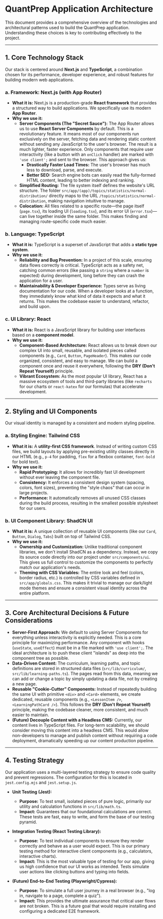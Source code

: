 # QuantPrep Application Architecture

This document provides a comprehensive overview of the technologies and architectural patterns used to build the QuantPrep application. Understanding these choices is key to contributing effectively to the project.

---

## 1. Core Technology Stack

Our stack is centered around **Next.js** and **TypeScript**, a combination chosen for its performance, developer experience, and robust features for building modern web applications.

### a. Framework: Next.js (with App Router)

- **What it is:** Next.js is a production-grade **React framework** that provides a structured way to build applications. We specifically use its modern **App Router**.
- **Why we use it:**
    - **Server Components (The "Secret Sauce"):** The App Router allows us to use **React Server Components** by default. This is a revolutionary feature. It means most of our components run exclusively on the server, fetching data and rendering static content without sending any JavaScript to the user's browser. The result is a much lighter, faster experience. Only components that require user interactivity (like a button with an `onClick` handler) are marked with `'use client';` and sent to the browser. This approach gives us:
        - **Drastically Faster Load Times:** The user's browser has much less to download, parse, and execute.
        - **Better SEO:** Search engine bots can easily read the fully-formed HTML content, leading to better indexing and ranking.
    - **Simplified Routing:** The file system itself defines the website's URL structure. The folder `src/app/(app)/topics/statistics/normal-distribution/` directly maps to the URL `/topics/statistics/normal-distribution`, making navigation intuitive to manage.
    - **Colocation:** All files related to a specific route—the page itself (`page.tsx`), its loading UI (`loading.tsx`), and its error UI (`error.tsx`)—can live together inside the same folder. This makes finding and managing route-specific code much easier.

### b. Language: TypeScript

- **What it is:** TypeScript is a superset of JavaScript that adds a **static type system**.
- **Why we use it:**
    - **Reliability and Bug Prevention:** In a project of this scale, ensuring data flows correctly is critical. TypeScript acts as a safety net, catching common errors (like passing a `string` where a `number` is expected) during development, long before they can crash the application for a user.
    - **Maintainability & Developer Experience:** Types serve as living documentation for our code. When a developer looks at a function, they immediately know what kind of data it expects and what it returns. This makes the codebase easier to understand, refactor, and build upon.

### c. UI Library: React

- **What it is:** React is a JavaScript library for building user interfaces based on a **component model**.
- **Why we use it:**
    - **Component-Based Architecture:** React allows us to break down our complex UI into small, reusable, and isolated pieces called components (e.g., `Card`, `Button`, `PageHeader`). This makes our code organized, consistent, and easy to manage. We can build a component once and reuse it everywhere, following the **DRY (Don't Repeat Yourself)** principle.
    - **Vibrant Ecosystem:** As the most popular UI library, React has a massive ecosystem of tools and third-party libraries (like `recharts` for our charts or `react-katex` for our formulas) that accelerate development.

---

## 2. Styling and UI Components

Our visual identity is managed by a consistent and modern styling pipeline.

### a. Styling Engine: Tailwind CSS

- **What it is:** A **utility-first CSS framework**. Instead of writing custom CSS files, we build layouts by applying pre-existing utility classes directly in our HTML (e.g., `p-4` for padding, `flex` for a flexbox container, `font-bold` for bold text).
- **Why we use it:**
    - **Rapid Prototyping:** It allows for incredibly fast UI development without ever leaving the component file.
    - **Consistency:** It enforces a consistent design system (spacing, colors, font sizes), preventing the "style chaos" that can occur in large projects.
    - **Performance:** It automatically removes all unused CSS classes during the build process, resulting in the smallest possible stylesheet for our users.

### b. UI Component Library: ShadCN UI

- **What it is:** A unique collection of reusable UI components (like our `Card`, `Button`, `Dialog`, `Tabs`) built on top of Tailwind CSS.
- **Why we use it:**
    - **Ownership and Customization:** Unlike traditional component libraries, we don't install ShadCN as a dependency. Instead, we copy its source code directly into our project under `src/components/ui`. This gives us full control to customize the components to perfectly match our application's needs.
    - **Theming with CSS Variables:** The entire look and feel (colors, border radius, etc.) is controlled by CSS variables defined in `src/app/globals.css`. This makes it trivial to manage our dark/light mode themes and ensure a consistent visual identity across the entire platform.

---

## 3. Core Architectural Decisions & Future Considerations

- **Server-First Approach:** We default to using Server Components for everything unless interactivity is explicitly needed. This is a core principle for maximizing performance. Any component with hooks (`useState`, `useEffect`) must be in a file marked with `'use client';`. The ideal architecture is to push these client "islands" as deep into the component tree as possible.
- **Data-Driven Content:** The curriculum, learning paths, and topic definitions are stored in structured data files (`src/lib/curriculum/`, `src/lib/learning-paths.ts`). The pages read from this data, meaning we can add or change a topic by simply updating a data file, not by creating a new page.
- **Reusable "Cookie-Cutter" Components:** Instead of repeatedly building the same UI with primitive `<div>` and `<Card>` elements, we create dedicated, reusable components (e.g., `<LessonItem />`, `<LearningPathCard />`). This follows the **DRY (Don't Repeat Yourself)** principle, making the codebase cleaner, more consistent, and much easier to maintain.
- **(Future) Decouple Content with a Headless CMS:** Currently, our content lives in TypeScript files. For long-term scalability, we should consider moving this content into a headless CMS. This would allow non-developers to manage and publish content without requiring a code deployment, dramatically speeding up our content production pipeline.

---

## 4. Testing Strategy

Our application uses a multi-layered testing strategy to ensure code quality and prevent regressions. The configuration for this is located in `jest.config.mjs` and `jest.setup.js`.

- **Unit Testing (Jest):**
  - **Purpose:** To test small, isolated pieces of pure logic, primarily our utility and calculation functions in `src/lib/math.ts`.
  - **Impact:** Guarantees that our foundational calculations are correct. These tests are fast, easy to write, and form the base of our testing pyramid.

- **Integration Testing (React Testing Library):**
  - **Purpose:** To test individual components to ensure they render correctly and behave as a user would expect. This is our primary testing method for interactive client components (e.g., calculators, interactive charts).
  - **Impact:** This is the most valuable type of testing for our app, giving us high confidence that our UI works as intended. Tests simulate user actions like clicking buttons and typing into fields.

- **(Future) End-to-End Testing (Playwright/Cypress):**
  - **Purpose:** To simulate a full user journey in a real browser (e.g., "log in, navigate to a page, complete a quiz").
  - **Impact:** This provides the ultimate assurance that critical user flows are not broken. This is a future goal that would require installing and configuring a dedicated E2E framework.